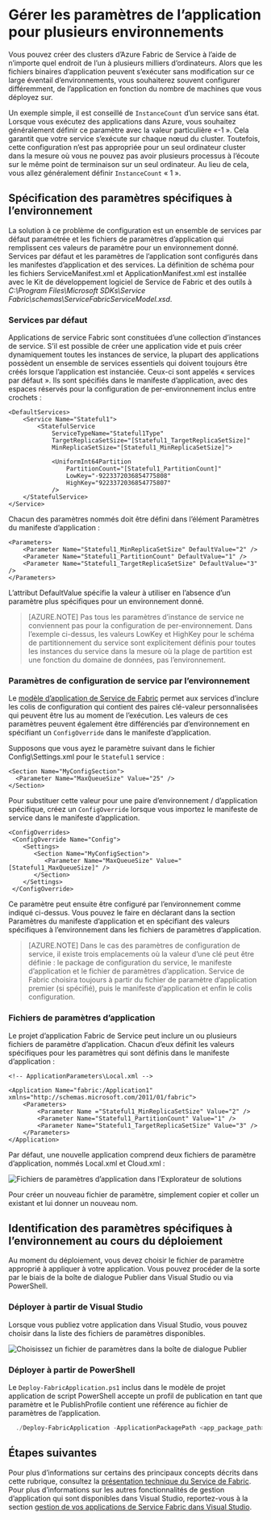 <properties
   pageTitle="Gérer plusieurs environnements fabric du Service | Microsoft Azure"
   description="Applications de service Fabric peuvent être exécutées sur des clusters dont la taille d’une machine à des milliers d’ordinateurs. Dans certains cas, vous devez configurer votre application différemment en fonction de ces différents environnements. Cet article explique comment définir des paramètres d’application par l’environnement."
   services="service-fabric"
   documentationCenter=".net"
   authors="seanmck"
   manager="timlt"
   editor=""/>

<tags
   ms.service="service-fabric"
   ms.devlang="dotNet"
   ms.topic="article"
   ms.tgt_pltfrm="NA"
   ms.workload="NA"
   ms.date="07/19/2016"
   ms.author="seanmck"/>

# <a name="manage-application-parameters-for-multiple-environments"></a>Gérer les paramètres de l’application pour plusieurs environnements

Vous pouvez créer des clusters d’Azure Fabric de Service à l’aide de n’importe quel endroit de l’un à plusieurs milliers d’ordinateurs. Alors que les fichiers binaires d’application peuvent s’exécuter sans modification sur ce large éventail d’environnements, vous souhaiterez souvent configurer différemment, de l’application en fonction du nombre de machines que vous déployez sur.

Un exemple simple, il est conseillé de `InstanceCount` d’un service sans état. Lorsque vous exécutez des applications dans Azure, vous souhaitez généralement définir ce paramètre avec la valeur particulière «-1 ». Cela garantit que votre service s’exécute sur chaque nœud du cluster. Toutefois, cette configuration n’est pas appropriée pour un seul ordinateur cluster dans la mesure où vous ne pouvez pas avoir plusieurs processus à l’écoute sur le même point de terminaison sur un seul ordinateur. Au lieu de cela, vous allez généralement définir `InstanceCount` « 1 ».

## <a name="specifying-environment-specific-parameters"></a>Spécification des paramètres spécifiques à l’environnement

La solution à ce problème de configuration est un ensemble de services par défaut paramétrée et les fichiers de paramètres d’application qui remplissent ces valeurs de paramètre pour un environnement donné. Services par défaut et les paramètres de l’application sont configurés dans les manifestes d’application et des services. La définition de schéma pour les fichiers ServiceManifest.xml et ApplicationManifest.xml est installée avec le Kit de développement logiciel de Service de Fabric et des outils à *C:\Program Files\Microsoft SDKs\Service Fabric\schemas\ServiceFabricServiceModel.xsd*.

### <a name="default-services"></a>Services par défaut

Applications de service Fabric sont constituées d’une collection d’instances de service. S’il est possible de créer une application vide et puis créer dynamiquement toutes les instances de service, la plupart des applications possèdent un ensemble de services essentiels qui doivent toujours être créés lorsque l’application est instanciée. Ceux-ci sont appelés « services par défaut ». Ils sont spécifiés dans le manifeste d’application, avec des espaces réservés pour la configuration de per-environnement inclus entre crochets :

    <DefaultServices>
        <Service Name="Stateful1">
            <StatefulService
                ServiceTypeName="Stateful1Type"
                TargetReplicaSetSize="[Stateful1_TargetReplicaSetSize]"
                MinReplicaSetSize="[Stateful1_MinReplicaSetSize]">

                <UniformInt64Partition
                    PartitionCount="[Stateful1_PartitionCount]"
                    LowKey="-9223372036854775808"
                    HighKey="9223372036854775807"
                />
        </StatefulService>
    </Service>
  </DefaultServices>

Chacun des paramètres nommés doit être défini dans l’élément Paramètres du manifeste d’application :

    <Parameters>
        <Parameter Name="Stateful1_MinReplicaSetSize" DefaultValue="2" />
        <Parameter Name="Stateful1_PartitionCount" DefaultValue="1" />
        <Parameter Name="Stateful1_TargetReplicaSetSize" DefaultValue="3" />
    </Parameters>

L’attribut DefaultValue spécifie la valeur à utiliser en l’absence d’un paramètre plus spécifiques pour un environnement donné.

>[AZURE.NOTE] Pas tous les paramètres d’instance de service ne conviennent pas pour la configuration de per-environnement. Dans l’exemple ci-dessus, les valeurs LowKey et HighKey pour le schéma de partitionnement du service sont explicitement définis pour toutes les instances du service dans la mesure où la plage de partition est une fonction du domaine de données, pas l’environnement.


### <a name="per-environment-service-configuration-settings"></a>Paramètres de configuration de service par l’environnement

Le [modèle d’application de Service de Fabric](service-fabric-application-model.md) permet aux services d’inclure les colis de configuration qui contient des paires clé-valeur personnalisées qui peuvent être lus au moment de l’exécution. Les valeurs de ces paramètres peuvent également être différenciés par d’environnement en spécifiant un `ConfigOverride` dans le manifeste d’application.

Supposons que vous ayez le paramètre suivant dans le fichier Config\Settings.xml pour le `Stateful1` service :


    <Section Name="MyConfigSection">
      <Parameter Name="MaxQueueSize" Value="25" />
    </Section>

Pour substituer cette valeur pour une paire d’environnement / d’application spécifique, créez un `ConfigOverride` lorsque vous importez le manifeste de service dans le manifeste d’application.

    <ConfigOverrides>
     <ConfigOverride Name="Config">
        <Settings>
           <Section Name="MyConfigSection">
              <Parameter Name="MaxQueueSize" Value="[Stateful1_MaxQueueSize]" />
           </Section>
        </Settings>
     </ConfigOverride>
  </ConfigOverrides>

Ce paramètre peut ensuite être configuré par l’environnement comme indiqué ci-dessus. Vous pouvez le faire en déclarant dans la section Paramètres du manifeste d’application et en spécifiant des valeurs spécifiques à l’environnement dans les fichiers de paramètres d’application.

>[AZURE.NOTE] Dans le cas des paramètres de configuration de service, il existe trois emplacements où la valeur d’une clé peut être définie : le package de configuration du service, le manifeste d’application et le fichier de paramètres d’application. Service de Fabric choisira toujours à partir du fichier de paramètre d’application premier (si spécifié), puis le manifeste d’application et enfin le colis configuration.


### <a name="application-parameter-files"></a>Fichiers de paramètres d’application

Le projet d’application Fabric de Service peut inclure un ou plusieurs fichiers de paramètre d’application. Chacun d’eux définit les valeurs spécifiques pour les paramètres qui sont définis dans le manifeste d’application :

    <!-- ApplicationParameters\Local.xml -->

    <Application Name="fabric:/Application1" xmlns="http://schemas.microsoft.com/2011/01/fabric">
        <Parameters>
            <Parameter Name ="Stateful1_MinReplicaSetSize" Value="2" />
            <Parameter Name="Stateful1_PartitionCount" Value="1" />
            <Parameter Name="Stateful1_TargetReplicaSetSize" Value="3" />
        </Parameters>
    </Application>

Par défaut, une nouvelle application comprend deux fichiers de paramètre d’application, nommés Local.xml et Cloud.xml :

![Fichiers de paramètres d’application dans l’Explorateur de solutions][app-parameters-solution-explorer]

Pour créer un nouveau fichier de paramètre, simplement copier et coller un existant et lui donner un nouveau nom.

## <a name="identifying-environment-specific-parameters-during-deployment"></a>Identification des paramètres spécifiques à l’environnement au cours du déploiement

Au moment du déploiement, vous devez choisir le fichier de paramètre approprié à appliquer à votre application. Vous pouvez procéder de la sorte par le biais de la boîte de dialogue Publier dans Visual Studio ou via PowerShell.

### <a name="deploy-from-visual-studio"></a>Déployer à partir de Visual Studio

Lorsque vous publiez votre application dans Visual Studio, vous pouvez choisir dans la liste des fichiers de paramètres disponibles.

![Choisissez un fichier de paramètres dans la boîte de dialogue Publier][publishdialog]

### <a name="deploy-from-powershell"></a>Déployer à partir de PowerShell

Le `Deploy-FabricApplication.ps1` inclus dans le modèle de projet application de script PowerShell accepte un profil de publication en tant que paramètre et le PublishProfile contient une référence au fichier de paramètres de l’application.

  ```PowerShell
    ./Deploy-FabricApplication -ApplicationPackagePath <app_package_path> -PublishProfileFile <publishprofile_path>
  ```

## <a name="next-steps"></a>Étapes suivantes

Pour plus d’informations sur certains des principaux concepts décrits dans cette rubrique, consultez la [présentation technique du Service de Fabric](service-fabric-technical-overview.md). Pour plus d’informations sur les autres fonctionnalités de gestion d’application qui sont disponibles dans Visual Studio, reportez-vous à la section [gestion de vos applications de Service Fabric dans Visual Studio](service-fabric-manage-application-in-visual-studio.md).

<!-- Image references -->

[publishdialog]: ./media/service-fabric-manage-multiple-environment-app-configuration/publish-dialog-choose-app-config.png
[app-parameters-solution-explorer]:./media/service-fabric-manage-multiple-environment-app-configuration/app-parameters-in-solution-explorer.png
